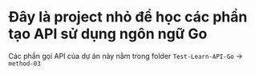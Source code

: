 # Đây là project nhỏ để học các phần tạo API sử dụng ngôn ngữ Go

Các phần gọi API của dự án này nằm trong folder `Test-Learn-API-Go` -> `method-03`
